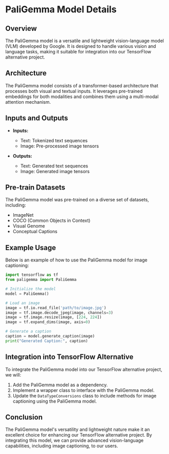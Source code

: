 # PaliGemma Model Details

## Overview
The PaliGemma model is a versatile and lightweight vision-language model (VLM) developed by Google. It is designed to handle various vision and language tasks, making it suitable for integration into our TensorFlow alternative project.

## Architecture
The PaliGemma model consists of a transformer-based architecture that processes both visual and textual inputs. It leverages pre-trained embeddings for both modalities and combines them using a multi-modal attention mechanism.

## Inputs and Outputs
- **Inputs:**
  - Text: Tokenized text sequences
  - Image: Pre-processed image tensors

- **Outputs:**
  - Text: Generated text sequences
  - Image: Generated image tensors

## Pre-train Datasets
The PaliGemma model was pre-trained on a diverse set of datasets, including:
- ImageNet
- COCO (Common Objects in Context)
- Visual Genome
- Conceptual Captions

## Example Usage
Below is an example of how to use the PaliGemma model for image captioning:

```python
import tensorflow as tf
from paligemma import PaliGemma

# Initialize the model
model = PaliGemma()

# Load an image
image = tf.io.read_file('path/to/image.jpg')
image = tf.image.decode_jpeg(image, channels=3)
image = tf.image.resize(image, [224, 224])
image = tf.expand_dims(image, axis=0)

# Generate a caption
caption = model.generate_caption(image)
print("Generated Caption:", caption)
```

## Integration into TensorFlow Alternative
To integrate the PaliGemma model into our TensorFlow alternative project, we will:
1. Add the PaliGemma model as a dependency.
2. Implement a wrapper class to interface with the PaliGemma model.
3. Update the `DataTypeConversions` class to include methods for image captioning using the PaliGemma model.

## Conclusion
The PaliGemma model's versatility and lightweight nature make it an excellent choice for enhancing our TensorFlow alternative project. By integrating this model, we can provide advanced vision-language capabilities, including image captioning, to our users.
